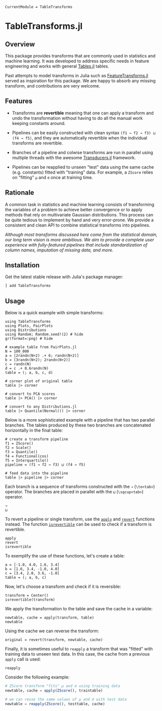 ```@meta
CurrentModule = TableTransforms
```

# TableTransforms.jl

## Overview

This package provides transforms that are commonly used in statistics
and machine learning. It was developed to address specific needs in
feature engineering and works with general
[Tables.jl](https://github.com/JuliaData/Tables.jl) tables.

Past attempts to model transforms in Julia such as
[FeatureTransforms.jl](https://github.com/invenia/FeatureTransforms.jl)
served as inspiration for this package. We are happy to absorb any
missing transform, and contributions are very welcome.

## Features

- Transforms are **revertible** meaning that one can apply a transform
  and undo the transformation without having to do all the manual work
  keeping constants around.

- Pipelines can be easily constructed with clean syntax
  `(f1 → f2 → f3) ⊔ (f4 → f5)`, and they are automatically
  revertible when the individual transforms are revertible.

- Branches of a pipeline and colwise transforms are run in parallel
  using multiple threads with the awesome
  [Transducers.jl](https://github.com/JuliaFolds/Transducers.jl)
  framework.

- Pipelines can be reapplied to unseen "test" data using the same cache
  (e.g. constants) fitted with "training" data. For example, a `ZScore`
  relies on "fitting" `μ` and `σ` once at training time.

## Rationale

A common task in statistics and machine learning consists of transforming
the variables of a problem to achieve better convergence or to apply methods
that rely on multivariate Gaussian distributions. This process can be quite
tedious to implement by hand and very error-prone. We provide a consistent
and clean API to combine statistical transforms into pipelines.

*Although most transforms discussed here come from the statistical domain,
our long term vision is more ambitious. We aim to provide a complete
user experience with fully-featured pipelines that include standardization
of column names, imputation of missing data, and more.*

## Installation

Get the latest stable release with Julia's package manager:

```julia
] add TableTransforms
```

## Usage

Below is a quick example with simple transforms:

```@example usage
using TableTransforms
using Plots, PairPlots
using Distributions
using Random; Random.seed!(2) # hide
gr(format=:png) # hide

# example table from PairPlots.jl
N = 100_000
a = [2randn(N÷2) .+ 6; randn(N÷2)]
b = [3randn(N÷2); 2randn(N÷2)]
c = randn(N)
d = c .+ 0.6randn(N)
table = (; a, b, c, d)

# corner plot of original table
table |> corner
```

```@example usage
# convert to PCA scores
table |> PCA() |> corner
```

```@example usage
# convert to any Distributions.jl
table |> Quantile(Normal()) |> corner
```

Below is a more sophisticated example with a pipeline that has
two parallel branches. The tables produced by these two branches
are concatenated horizontally in the final table:

```@example usage
# create a transform pipeline
f1 = ZScore()
f2 = Scale()
f3 = Quantile()
f4 = Functional(cos)
f5 = Interquartile()
pipeline = (f1 → f2 → f3) ⊔ (f4 → f5)

# feed data into the pipeline
table |> pipeline |> corner
```

Each branch is a sequence of transforms constructed with the `→` (`\to<tab>`) operator.
The branches are placed in parallel with the `⊔` (`\sqcup<tab>`) operator.

```@docs
→
⊔
```

To revert a pipeline or single transform, use the [`apply`](@ref) and [`revert`](@ref)
functions instead. The function [`isrevertible`](@ref) can be used to check if a transform is revertible.

```@docs
apply
revert
isrevertible
```

To exemplify the use of these functions, let's create a table:

```@example usage
a = [-1.0, 4.0, 1.6, 3.4]
b = [1.6, 3.4, -1.0, 4.0]
c = [3.4, 2.0, 3.6, -1.0]
table = (; a, b, c)
```

Now, let's choose a transform and check if it is reversible:

```@example usage
transform = Center()
isrevertible(transform)
```

We apply the transformation to the table and save the cache in a variable:

```@example usage
newtable, cache = apply(transform, table)
newtable
```

Using the cache we can reverse the transform:

```@example usage
original = revert(transform, newtable, cache)
```

Finally, it is sometimes useful to `reapply` a transform that was
"fitted" with training data to unseen test data. In this case, the
cache from a previous `apply` call is used:

```@docs
reapply
```

Consider the following example:

```julia
# ZScore transform "fits" μ and σ using training data
newtable, cache = apply(ZScore(), traintable)

# we can reuse the same values of μ and σ with test data
newtable = reapply(ZScore(), testtable, cache)
```
